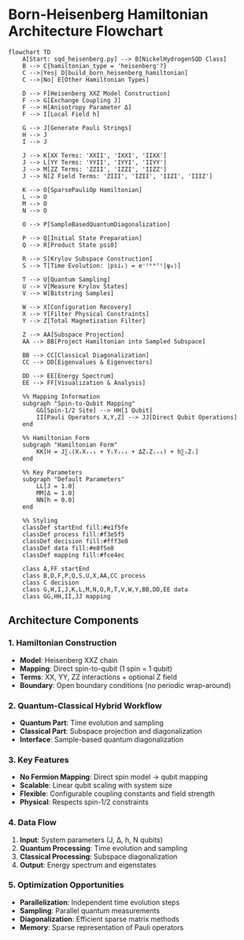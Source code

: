 # Born-Heisenberg Hamiltonian Architecture Flowchart

```mermaid
flowchart TD
    A[Start: sqd_heisenberg.py] --> B[NickelHydrogenSQD Class]
    B --> C{hamiltonian_type = 'heisenberg'?}
    C -->|Yes| D[build_born_heisenberg_hamiltonian]
    C -->|No| E[Other Hamiltonian Types]
    
    D --> F[Heisenberg XXZ Model Construction]
    F --> G[Exchange Coupling J]
    F --> H[Anisotropy Parameter Δ]
    F --> I[Local Field h]
    
    G --> J[Generate Pauli Strings]
    H --> J
    I --> J
    
    J --> K[XX Terms: 'XXII', 'IXXI', 'IIXX']
    J --> L[YY Terms: 'YYII', 'IYYI', 'IIYY']
    J --> M[ZZ Terms: 'ZZII', 'IZZI', 'IIZZ']
    J --> N[Z Field Terms: 'ZIII', 'IZII', 'IIZI', 'IIIZ']
    
    K --> O[SparsePauliOp Hamiltonian]
    L --> O
    M --> O
    N --> O
    
    O --> P[SampleBasedQuantumDiagonalization]
    
    P --> Q[Initial State Preparation]
    Q --> R[Product State psi0]
    
    R --> S[Krylov Subspace Construction]
    S --> T[Time Evolution: |psiₖ⟩ = e⁻ⁱᵏᴴᵀᵗ|ψ₀⟩]
    
    T --> U[Quantum Sampling]
    U --> V[Measure Krylov States]
    V --> W[Bitstring Samples]
    
    W --> X[Configuration Recovery]
    X --> Y[Filter Physical Constraints]
    Y --> Z[Total Magnetization Filter]
    
    Z --> AA[Subspace Projection]
    AA --> BB[Project Hamiltonian into Sampled Subspace]
    
    BB --> CC[Classical Diagonalization]
    CC --> DD[Eigenvalues & Eigenvectors]
    
    DD --> EE[Energy Spectrum]
    EE --> FF[Visualization & Analysis]
    
    %% Mapping Information
    subgraph "Spin-to-Qubit Mapping"
        GG[Spin-1/2 Site] --> HH[1 Qubit]
        II[Pauli Operators X,Y,Z] --> JJ[Direct Qubit Operations]
    end
    
    %% Hamiltonian Form
    subgraph "Hamiltonian Form"
        KK[H = J∑ᵢ(XᵢXᵢ₊₁ + YᵢYᵢ₊₁ + ΔZᵢZᵢ₊₁) + h∑ᵢZᵢ]
    end
    
    %% Key Parameters
    subgraph "Default Parameters"
        LL[J = 1.0]
        MM[Δ = 1.0]
        NN[h = 0.0]
    end
    
    %% Styling
    classDef startEnd fill:#e1f5fe
    classDef process fill:#f3e5f5
    classDef decision fill:#fff3e0
    classDef data fill:#e8f5e8
    classDef mapping fill:#fce4ec
    
    class A,FF startEnd
    class B,D,F,P,Q,S,U,X,AA,CC process
    class C decision
    class G,H,I,J,K,L,M,N,O,R,T,V,W,Y,BB,DD,EE data
    class GG,HH,II,JJ mapping
```

## Architecture Components

### 1. **Hamiltonian Construction**
- **Model**: Heisenberg XXZ chain
- **Mapping**: Direct spin-to-qubit (1 spin = 1 qubit)
- **Terms**: XX, YY, ZZ interactions + optional Z field
- **Boundary**: Open boundary conditions (no periodic wrap-around)

### 2. **Quantum-Classical Hybrid Workflow**
- **Quantum Part**: Time evolution and sampling
- **Classical Part**: Subspace projection and diagonalization
- **Interface**: Sample-based quantum diagonalization

### 3. **Key Features**
- **No Fermion Mapping**: Direct spin model → qubit mapping
- **Scalable**: Linear qubit scaling with system size
- **Flexible**: Configurable coupling constants and field strength
- **Physical**: Respects spin-1/2 constraints

### 4. **Data Flow**
1. **Input**: System parameters (J, Δ, h, N qubits)
2. **Quantum Processing**: Time evolution and sampling
3. **Classical Processing**: Subspace diagonalization
4. **Output**: Energy spectrum and eigenstates

### 5. **Optimization Opportunities**
- **Parallelization**: Independent time evolution steps
- **Sampling**: Parallel quantum measurements
- **Diagonalization**: Efficient sparse matrix methods
- **Memory**: Sparse representation of Pauli operators 
